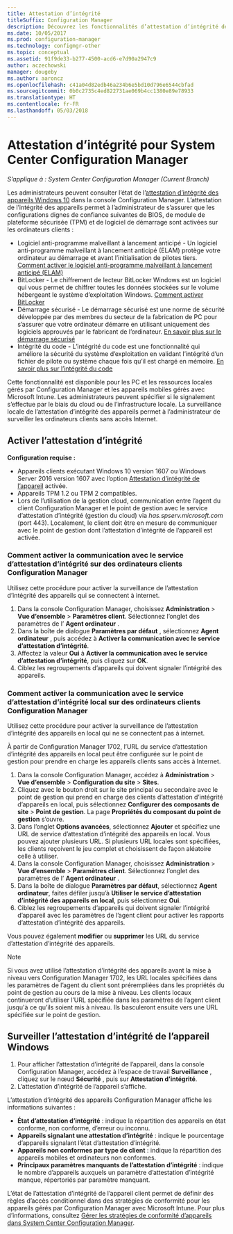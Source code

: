 ```yaml
---
title: Attestation d’intégrité
titleSuffix: Configuration Manager
description: Découvrez les fonctionnalités d’attestation d’intégrité de l’appareil disponibles dans la console Configuration Manager.
ms.date: 10/05/2017
ms.prod: configuration-manager
ms.technology: configmgr-other
ms.topic: conceptual
ms.assetid: 91f9de33-b277-4500-acd6-e7d90a2947c9
author: aczechowski
manager: dougeby
ms.author: aaroncz
ms.openlocfilehash: c41a04d82edb46a234b6e5bd10d796e6544cbfad
ms.sourcegitcommit: 0b0c2735c4ed822731ae069b4cc1380e89e78933
ms.translationtype: HT
ms.contentlocale: fr-FR
ms.lasthandoff: 05/03/2018
---
```

# <a name="health-attestation-for-system-center-configuration-manager"></a>Attestation d’intégrité pour System Center Configuration Manager

*S’applique à : System Center Configuration Manager (Current Branch)*

Les administrateurs peuvent consulter l’état de l’[attestation d’intégrité des appareils Windows 10](https://technet.microsoft.com/library/mt592023.aspx) dans la console Configuration Manager.  L’attestation de l’intégrité des appareils permet à l’administrateur de s’assurer que les configurations dignes de confiance suivantes de BIOS, de module de plateforme sécurisée (TPM) et de logiciel de démarrage sont activées sur les ordinateurs clients :  

-   Logiciel anti-programme malveillant à lancement anticipé - Un logiciel anti-programme malveillant à lancement anticipé (ELAM) protège votre ordinateur au démarrage et avant l’initialisation de pilotes tiers. [Comment activer le logiciel anti-programme malveillant à lancement anticipé (ELAM)](https://gallery.technet.microsoft.com/How-to-turn-on-Early-84552ec5)  
-   BitLocker - Le chiffrement de lecteur BitLocker Windows est un logiciel qui vous permet de chiffrer toutes les données stockées sur le volume hébergeant le système d’exploitation Windows.  [Comment activer BitLocker](https://gallery.technet.microsoft.com/How-to-turn-on-BitLocker-34294d3d)  
-   Démarrage sécurisé - Le démarrage sécurisé est une norme de sécurité développée par des membres du secteur de la fabrication de PC pour s’assurer que votre ordinateur démarre en utilisant uniquement des logiciels approuvés par le fabricant de l’ordinateur. [En savoir plus sur le démarrage sécurisé](https://technet.microsoft.com/library/hh824987.aspx)  
-   Intégrité du code - L’intégrité du code est une fonctionnalité qui améliore la sécurité du système d’exploitation en validant l’intégrité d’un fichier de pilote ou système chaque fois qu’il est chargé en mémoire. [En savoir plus sur l’intégrité du code](https://technet.microsoft.com/library/dd348642.aspx)  

Cette fonctionnalité est disponible pour les PC et les ressources locales gérés par Configuration Manager et les appareils mobiles gérés avec Microsoft Intune. Les administrateurs peuvent spécifier si le signalement s’effectue par le biais du cloud ou de l’infrastructure locale. La surveillance locale de l’attestation d’intégrité des appareils permet à l’administrateur de surveiller les ordinateurs clients sans accès Internet.

## <a name="enable-health-attestation"></a>Activer l’attestation d’intégrité

 **Configuration requise :**  

-   Appareils clients exécutant Windows 10 version 1607 ou Windows Server 2016 version 1607 avec l’option [Attestation d’intégrité de l’appareil](https://technet.microsoft.com/windows-server-docs/security/device-health-attestation) activée.
-   Appareils TPM 1.2 ou TPM 2 compatibles.
-   Lors de l’utilisation de la gestion cloud, communication entre l’agent du client Configuration Manager et le point de gestion avec le service d’attestation d’intégrité (gestion du cloud) via *has.spserv.microsoft.com* (port 443). Localement, le client doit être en mesure de communiquer avec le point de gestion dont l’attestation d’intégrité de l’appareil est activée.

### <a name="how-to-enable-health-attestation-service-communication-on-configuration-manager-client-computers"></a>Comment activer la communication avec le service d’attestation d’intégrité sur des ordinateurs clients Configuration Manager

Utilisez cette procédure pour activer la surveillance de l’attestation d’intégrité des appareils qui se connectent à internet.

1.  Dans la console Configuration Manager, choisissez **Administration** > **Vue d’ensemble** > **Paramètres client**.  Sélectionnez l’onglet des paramètres de l’ **Agent ordinateur** .  
2.  Dans la boîte de dialogue **Paramètres par défaut** , sélectionnez **Agent ordinateur** , puis accédez à **Activer la communication avec le service d’attestation d’intégrité**.  
3.  Affectez la valeur **Oui** à **Activer la communication avec le service d’attestation d’intégrité**, puis cliquez sur **OK**.  
4. Ciblez les regroupements d’appareils qui doivent signaler l’intégrité des appareils.

### <a name="how-to-enable-on-premises-health-attestation-service-communication-on-configuration-manager-client-computers"></a>Comment activer la communication avec le service d’attestation d’intégrité local sur des ordinateurs clients Configuration Manager
Utilisez cette procédure pour activer la surveillance de l’attestation d’intégrité des appareils en local qui ne se connectent pas à internet.

À partir de Configuration Manager 1702, l’URL du service d’attestation d’intégrité des appareils en local peut être configurée sur le point de gestion pour prendre en charge les appareils clients sans accès à Internet.

1. Dans la console Configuration Manager, accédez à **Administration** > **Vue d’ensemble** > **Configuration du site** > **Sites**.
2. Cliquez avec le bouton droit sur le site principal ou secondaire avec le point de gestion qui prend en charge des clients d’attestation d’intégrité d’appareils en local, puis sélectionnez **Configurer des composants de site** > **Point de gestion**. La page **Propriétés du composant du point de gestion** s’ouvre.
3. Dans l’onglet **Options avancées**, sélectionnez **Ajouter** et spécifiez une URL de service d’attestation d’intégrité des appareils en local. Vous pouvez ajouter plusieurs URL. Si plusieurs URL locales sont spécifiées, les clients reçoivent le jeu complet et choisissent de façon aléatoire celle à utiliser.
4.  Dans la console Configuration Manager, choisissez **Administration** > **Vue d’ensemble** > **Paramètres client**.  Sélectionnez l’onglet des paramètres de l’ **Agent ordinateur** .  
5.  Dans la boîte de dialogue **Paramètres par défaut**, sélectionnez **Agent ordinateur**, faites défiler jusqu’à **Utiliser le service d’attestation d’intégrité des appareils en local**, puis sélectionnez **Oui**.
6. Ciblez les regroupements d’appareils qui doivent signaler l’intégrité d’appareil avec les paramètres de l’agent client pour activer les rapports d’attestation d’intégrité des appareils.

Vous pouvez également **modifier** ou **supprimer** les URL du service d’attestation d’intégrité des appareils.

> [!NOTE]
> Si vous avez utilisé l’attestation d’intégrité des appareils avant la mise à niveau vers Configuration Manager 1702, les URL locales spécifiées dans les paramètres de l’agent du client sont prérempliées dans les propriétés du point de gestion au cours de la mise à niveau. Les clients locaux continueront d’utiliser l’URL spécifiée dans les paramètres de l’agent client jusqu'à ce qu’ils soient mis à niveau. Ils basculeront ensuite vers une URL spécifiée sur le point de gestion.

## <a name="monitor-device-health-attestation"></a>Surveiller l’attestation d’intégrité de l’appareil Windows

1.  Pour afficher l’attestation d’intégrité de l’appareil, dans la console Configuration Manager, accédez à l’espace de travail **Surveillance** , cliquez sur le nœud **Sécurité** , puis sur **Attestation d’intégrité**.  
2.  L’attestation d’intégrité de l’appareil s’affiche.  

L’attestation d’intégrité des appareils Configuration Manager affiche les informations suivantes :  

-   **État d’attestation d’intégrité** : indique la répartition des appareils en état conforme, non conforme, d’erreur ou inconnu.  
-   **Appareils signalant une attestation d’intégrité** : indique le pourcentage d’appareils signalant l’état d’attestation d’intégrité.  
-   **Appareils non conformes par type de client** : indique la répartition des appareils mobiles et ordinateurs non conformes.  
-   **Principaux paramètres manquants de l’attestation d’intégrité** : indique le nombre d’appareils auxquels un paramètre d’attestation d’intégrité manque, répertoriés par paramètre manquant.

L’état de l’attestation d’intégrité de l’appareil client permet de définir des règles d’accès conditionnel dans des stratégies de conformité pour les appareils gérés par Configuration Manager avec Microsoft Intune. Pour plus d’informations, consultez [Gérer les stratégies de conformité d’appareils dans System Center Configuration Manager](/sccm/protect/deploy-use/device-compliance-policies).  
